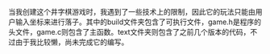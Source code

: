
当我创建这个井字棋游戏时，我遇到了一些技术上的限制，因此它的玩法只能由用户输入坐标来进行落子。其中的build文件夹包含了可执行文件，game.h是程序的头文件，game.c则包含了主函数。text文件夹则包含了之前几个版本的代码，不过由于我比较懒，尚未完成它的编写。
